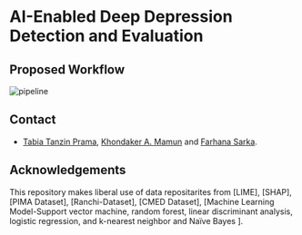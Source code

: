 # AI-Enabled Deep Depression Detection and Evaluation


## Proposed Workflow 
![pipeline](/figure/work_flow.png)


## Contact
- <a href="https://scholar.google.com/citations?user=3OJbzKYAAAAJ&hl=en">Tabia Tanzin Prama</a>, <a href=""> Khondaker A. Mamun</a> and <a href=" ">Farhana Sarka</a>.

## Acknowledgements
This repository makes liberal use of data repositarites from 
[LIME], [SHAP], [PIMA Dataset], [Ranchi-Dataset], [CMED Dataset], [Machine Learning Model-Support vector machine, random forest, linear discriminant analysis, logistic regression, and k-nearest neighbor and Naïve Bayes ].
